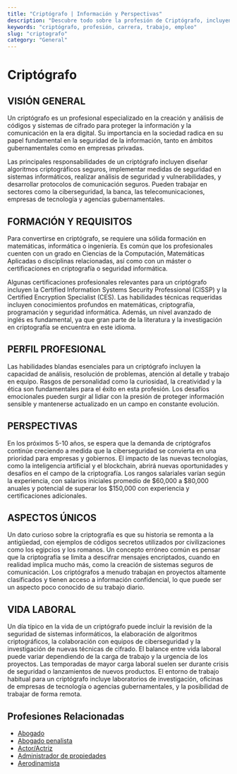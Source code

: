 ```yaml
---
title: "Criptógrafo | Información y Perspectivas"
description: "Descubre todo sobre la profesión de Criptógrafo, incluyendo responsabilidades, requisitos y oportunidades."
keywords: "criptógrafo, profesión, carrera, trabajo, empleo"
slug: "criptografo"
category: "General"
---
```


# Criptógrafo

## VISIÓN GENERAL

Un criptógrafo es un profesional especializado en la creación y análisis de códigos y sistemas de cifrado para proteger la información y la comunicación en la era digital. Su importancia en la sociedad radica en su papel fundamental en la seguridad de la información, tanto en ámbitos gubernamentales como en empresas privadas. 

Las principales responsabilidades de un criptógrafo incluyen diseñar algoritmos criptográficos seguros, implementar medidas de seguridad en sistemas informáticos, realizar análisis de seguridad y vulnerabilidades, y desarrollar protocolos de comunicación seguros. Pueden trabajar en sectores como la ciberseguridad, la banca, las telecomunicaciones, empresas de tecnología y agencias gubernamentales.

## FORMACIÓN Y REQUISITOS

Para convertirse en criptógrafo, se requiere una sólida formación en matemáticas, informática o ingeniería. Es común que los profesionales cuenten con un grado en Ciencias de la Computación, Matemáticas Aplicadas o disciplinas relacionadas, así como con un máster o certificaciones en criptografía o seguridad informática.

Algunas certificaciones profesionales relevantes para un criptógrafo incluyen la Certified Information Systems Security Professional (CISSP) y la Certified Encryption Specialist (CES). Las habilidades técnicas requeridas incluyen conocimientos profundos en matemáticas, criptografía, programación y seguridad informática. Además, un nivel avanzado de inglés es fundamental, ya que gran parte de la literatura y la investigación en criptografía se encuentra en este idioma.

## PERFIL PROFESIONAL

Las habilidades blandas esenciales para un criptógrafo incluyen la capacidad de análisis, resolución de problemas, atención al detalle y trabajo en equipo. Rasgos de personalidad como la curiosidad, la creatividad y la ética son fundamentales para el éxito en esta profesión. Los desafíos emocionales pueden surgir al lidiar con la presión de proteger información sensible y mantenerse actualizado en un campo en constante evolución.

## PERSPECTIVAS

En los próximos 5-10 años, se espera que la demanda de criptógrafos continúe creciendo a medida que la ciberseguridad se convierta en una prioridad para empresas y gobiernos. El impacto de las nuevas tecnologías, como la inteligencia artificial y el blockchain, abrirá nuevas oportunidades y desafíos en el campo de la criptografía. Los rangos salariales varían según la experiencia, con salarios iniciales promedio de $60,000 a $80,000 anuales y potencial de superar los $150,000 con experiencia y certificaciones adicionales.

## ASPECTOS ÚNICOS

Un dato curioso sobre la criptografía es que su historia se remonta a la antigüedad, con ejemplos de códigos secretos utilizados por civilizaciones como los egipcios y los romanos. Un concepto erróneo común es pensar que la criptografía se limita a descifrar mensajes encriptados, cuando en realidad implica mucho más, como la creación de sistemas seguros de comunicación. Los criptógrafos a menudo trabajan en proyectos altamente clasificados y tienen acceso a información confidencial, lo que puede ser un aspecto poco conocido de su trabajo diario.

## VIDA LABORAL

Un día típico en la vida de un criptógrafo puede incluir la revisión de la seguridad de sistemas informáticos, la elaboración de algoritmos criptográficos, la colaboración con equipos de ciberseguridad y la investigación de nuevas técnicas de cifrado. El balance entre vida laboral puede variar dependiendo de la carga de trabajo y la urgencia de los proyectos. Las temporadas de mayor carga laboral suelen ser durante crisis de seguridad o lanzamientos de nuevos productos. El entorno de trabajo habitual para un criptógrafo incluye laboratorios de investigación, oficinas de empresas de tecnología o agencias gubernamentales, y la posibilidad de trabajar de forma remota.
## Profesiones Relacionadas

- [Abogado](/profesiones/abogado/)
- [Abogado penalista](/profesiones/abogado-penalista/)
- [Actor/Actriz](/profesiones/actor-actriz/)
- [Administrador de propiedades](/profesiones/administrador-de-propiedades/)
- [Aerodinamista](/profesiones/aerodinamista/)

